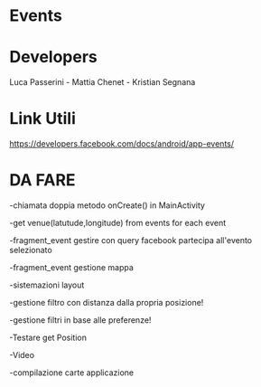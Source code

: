 Events
======

Developers
======

Luca Passerini - 
Mattia Chenet - 
Kristian Segnana


Link Utili
=========

https://developers.facebook.com/docs/android/app-events/


DA FARE
====
-chiamata doppia metodo onCreate() in MainActivity

-get venue(latutude,longitude) from events for each event

-fragment_event gestire con query facebook partecipa all'evento selezionato

-fragment_event gestione mappa

-sistemazioni layout

-gestione filtro con distanza dalla propria posizione!

-gestione filtri in base alle preferenze!

-Testare get Position



-Video

-compilazione carte applicazione
